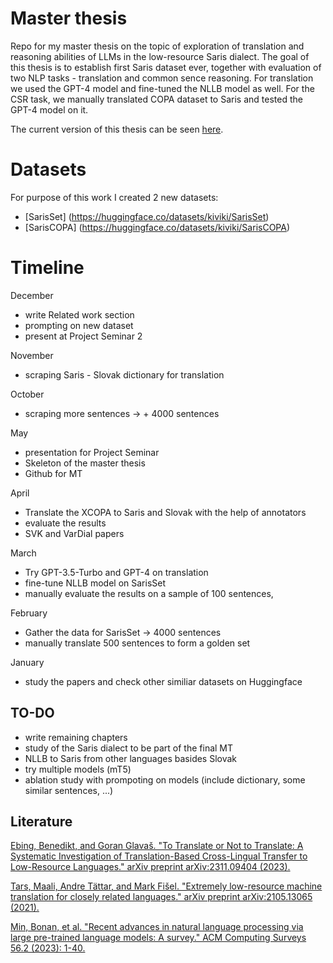 # Master thesis
Repo for my master thesis on the topic of exploration of translation and reasoning abilities of LLMs in the low-resource Saris dialect.
The goal of this thesis is to establish first Saris dataset ever, together with evaluation of two NLP tasks - translation and common sence reasoning.
For translation we used the GPT-4 model and fine-tuned the NLLB model as well. For the CSR task, we manually translated COPA dataset to Saris and tested the GPT-4 model on it.

The current version of this thesis can be seen [here](https://github.com/vikion/kivi.github.io/blob/main/main.pdf).

# Datasets
For purpose of this work I created 2 new datasets:
- [SarisSet] (https://huggingface.co/datasets/kiviki/SarisSet)
- [SarisCOPA] (https://huggingface.co/datasets/kiviki/SarisCOPA)


# Timeline

December
- write Related work section
- prompting on new dataset
- present at Project Seminar 2

November
- scraping Saris - Slovak dictionary for translation

October
- scraping more sentences -> + 4000 sentences

May
- presentation for Project Seminar
- Skeleton of the master thesis
- Github for MT

April
- Translate the XCOPA to Saris and Slovak with the help of annotators
- evaluate the results
- SVK and VarDial papers

March
  - Try GPT-3.5-Turbo and GPT-4 on translation
  - fine-tune NLLB model on SarisSet
  - manually evaluate the results on a sample of 100 sentences, 

February
- Gather the data for SarisSet -> 4000 sentences
- manually translate 500 sentences to form a golden set


January
- study the papers and check other similiar datasets on Huggingface

## TO-DO
- write remaining chapters
- study of the Saris dialect to be part of the final MT
- NLLB to Saris from other languages basides Slovak
- try multiple models (mT5)
- ablation study with prompoting on models (include dictionary, some similar sentences, ...)


## Literature
[Ebing, Benedikt, and Goran Glavaš. "To Translate or Not to Translate: A Systematic Investigation of Translation-Based Cross-Lingual Transfer to Low-Resource Languages." arXiv preprint arXiv:2311.09404 (2023).](https://arxiv.org/pdf/2311.09404)

[Tars, Maali, Andre Tättar, and Mark Fišel. "Extremely low-resource machine translation for closely related languages." arXiv preprint arXiv:2105.13065 (2021).](https://aclanthology.org/2021.nodalida-main.5.pdf)

[Min, Bonan, et al. "Recent advances in natural language processing via large pre-trained language models: A survey." ACM Computing Surveys 56.2 (2023): 1-40.](https://arxiv.org/pdf/2111.01243)

